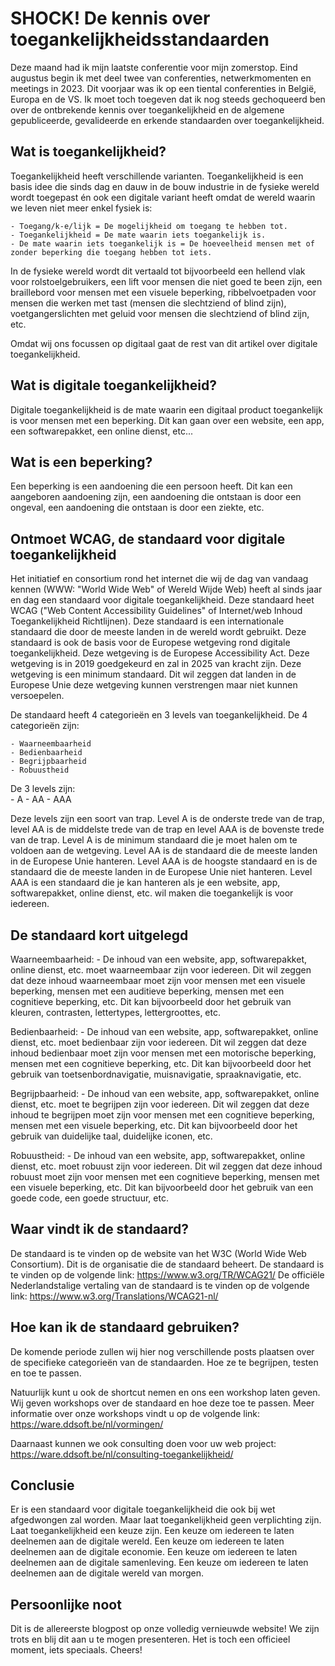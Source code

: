 # SHOCK! De kennis over toegankelijkheidsstandaarden

Deze maand had ik mijn laatste conferentie voor mijn zomerstop. Eind augustus begin ik met deel twee van conferenties, netwerkmomenten en meetings in 2023. Dit voorjaar was ik op een tiental conferenties in België, Europa en de VS. Ik moet toch toegeven dat ik nog steeds gechoqueerd ben over de ontbrekende kennis over toegankelijkheid en de algemene gepubliceerde, gevalideerde en erkende standaarden over toegankelijkheid.

## Wat is toegankelijkheid?

Toegankelijkheid heeft verschillende varianten. Toegankelijkheid is een basis idee die sinds dag en dauw in de bouw industrie in de fysieke wereld wordt toegepast én ook een digitale variant heeft omdat de wereld waarin we leven niet meer enkel fysiek is:

    - Toegang/k-e/lijk = De mogelijkheid om toegang te hebben tot.
    - Toegankelijkheid = De mate waarin iets toegankelijk is.
    - De mate waarin iets toegankelijk is = De hoeveelheid mensen met of zonder beperking die toegang hebben tot iets.

In de fysieke wereld wordt dit vertaald tot bijvoorbeeld een hellend vlak voor rolstoelgebruikers, een lift voor mensen die niet goed te been zijn, een braillebord voor mensen met een visuele beperking, ribbelvoetpaden voor mensen die werken met tast (mensen die slechtziend of blind zijn), voetgangerslichten met geluid voor mensen die slechtziend of blind zijn, etc.

Omdat wij ons focussen op digitaal gaat de rest van dit artikel over digitale toegankelijkheid.

## Wat is digitale toegankelijkheid?

Digitale toegankelijkheid is de mate waarin een digitaal product toegankelijk is voor mensen met een beperking. Dit kan gaan over een website, een app, een softwarepakket, een online dienst, etc...

## Wat is een beperking?

Een beperking is een aandoening die een persoon heeft. Dit kan een aangeboren aandoening zijn, een aandoening die ontstaan is door een ongeval, een aandoening die ontstaan is door een ziekte, etc.

## Ontmoet WCAG, de standaard voor digitale toegankelijkheid

Het initiatief en consortium rond het internet die wij de dag van vandaag kennen (WWW: "World Wide Web" of Wereld Wijde Web) heeft al sinds jaar en dag een standaard voor digitale toegankelijkheid. Deze standaard heet WCAG ("Web Content Accessibility Guidelines" of Internet/web Inhoud Toegankelijkheid Richtlijnen). Deze standaard is een internationale standaard die door de meeste landen in de wereld wordt gebruikt. Deze standaard is ook de basis voor de Europese wetgeving rond digitale toegankelijkheid. Deze wetgeving is de Europese Accessibility Act. Deze wetgeving is in 2019 goedgekeurd en zal in 2025 van kracht zijn. Deze wetgeving is een minimum standaard. Dit wil zeggen dat landen in de Europese Unie deze wetgeving kunnen verstrengen maar niet kunnen versoepelen.

De standaard heeft 4 categorieën en 3 levels van toegankelijkheid. De 4 categorieën zijn:

    - Waarneembaarheid
    - Bedienbaarheid
    - Begrijpbaarheid
    - Robuustheid

De 3 levels zijn:  
    - A
    - AA
    - AAA

Deze levels zijn een soort van trap. Level A is de onderste trede van de trap, level AA is de middelste trede van de trap en level AAA is de bovenste trede van de trap. Level A is de minimum standaard die je moet halen om te voldoen aan de wetgeving. Level AA is de standaard die de meeste landen in de Europese Unie hanteren. Level AAA is de hoogste standaard en is de standaard die de meeste landen in de Europese Unie niet hanteren. Level AAA is een standaard die je kan hanteren als je een website, app, softwarepakket, online dienst, etc. wil maken die toegankelijk is voor iedereen.

## De standaard kort uitgelegd

Waarneembaarheid:
    - De inhoud van een website, app, softwarepakket, online dienst, etc. moet waarneembaar zijn voor iedereen. Dit wil zeggen dat deze inhoud waarneembaar moet zijn voor mensen met een visuele beperking, mensen met een auditieve beperking, mensen met een cognitieve beperking, etc. Dit kan bijvoorbeeld door het gebruik van kleuren, contrasten, lettertypes, lettergroottes, etc.

Bedienbaarheid:
    - De inhoud van een website, app, softwarepakket, online dienst, etc. moet bedienbaar zijn voor iedereen. Dit wil zeggen dat deze inhoud bedienbaar moet zijn voor mensen met een motorische beperking, mensen met een cognitieve beperking, etc. Dit kan bijvoorbeeld door het gebruik van toetsenbordnavigatie, muisnavigatie, spraaknavigatie, etc.

Begrijpbaarheid:
    - De inhoud van een website, app, softwarepakket, online dienst, etc. moet te begrijpen zijn voor iedereen. Dit wil zeggen dat deze inhoud te begrijpen moet zijn voor mensen met een cognitieve beperking, mensen met een visuele beperking, etc. Dit kan bijvoorbeeld door het gebruik van duidelijke taal, duidelijke iconen, etc.

Robuustheid:
    - De inhoud van een website, app, softwarepakket, online dienst, etc. moet robuust zijn voor iedereen. Dit wil zeggen dat deze inhoud robuust moet zijn voor mensen met een cognitieve beperking, mensen met een visuele beperking, etc. Dit kan bijvoorbeeld door het gebruik van een goede code, een goede structuur, etc.

## Waar vindt ik de standaard?

De standaard is te vinden op de website van het W3C (World Wide Web Consortium). Dit is de organisatie die de standaard beheert. De standaard is te vinden op de volgende link: <https://www.w3.org/TR/WCAG21/> De officiële Nederlandstalige vertaling van de standaard is te vinden op de volgende link: <https://www.w3.org/Translations/WCAG21-nl/>

## Hoe kan ik de standaard gebruiken?

De komende periode zullen wij hier nog verschillende posts plaatsen over de specifieke categorieën van de standaarden. Hoe ze te begrijpen, testen en toe te passen.

Natuurlijk kunt u ook de shortcut nemen en ons een workshop laten geven. Wij geven workshops over de standaard en hoe deze toe te passen. Meer informatie over onze workshops vindt u op de volgende link: <https://ware.ddsoft.be/nl/vormingen/>

Daarnaast kunnen we ook consulting doen voor uw web project: <https://ware.ddsoft.be/nl/consulting-toegankelijkheid/>

## Conclusie

Er is een standaard voor digitale toegankelijkheid die ook bij wet afgedwongen zal worden. Maar laat toegankelijkheid geen verplichting zijn. Laat toegankelijkheid een keuze zijn. Een keuze om iedereen te laten deelnemen aan de digitale wereld. Een keuze om iedereen te laten deelnemen aan de digitale economie. Een keuze om iedereen te laten deelnemen aan de digitale samenleving. Een keuze om iedereen te laten deelnemen aan de digitale wereld van morgen.

## Persoonlijke noot

Dit is de allereerste blogpost op onze volledig vernieuwde website! We zijn trots en blij dit aan u te mogen presenteren. Het is toch een officieel moment, iets speciaals. Cheers!

